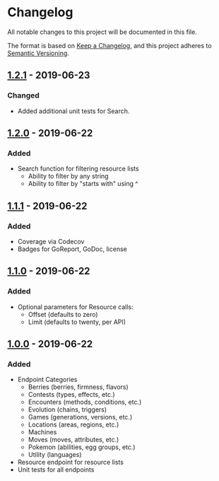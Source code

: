 # Changelog
All notable changes to this project will be documented in this file.

The format is based on [Keep a Changelog](https://keepachangelog.com/en/1.0.0/),
and this project adheres to [Semantic Versioning](https://semver.org/spec/v2.0.0.html).

## [1.2.1] - 2019-06-23
### Changed
- Added additional unit tests for Search.

## [1.2.0] - 2019-06-22
### Added
- Search function for filtering resource lists
  - Ability to filter by any string
  - Ability to filter by "starts with" using ^

## [1.1.1] - 2019-06-22
### Added
- Coverage via Codecov
- Badges for GoReport, GoDoc, license

## [1.1.0] - 2019-06-22
### Added
- Optional parameters for Resource calls:
  - Offset (defaults to zero)
  - Limit (defaults to twenty, per API)

## [1.0.0] - 2019-06-22
### Added
- Endpoint Categories
  - Berries (berries, firmness, flavors)
  - Contests (types, effects, etc.)
  - Encounters (methods, conditions, etc.)
  - Evolution (chains, triggers)
  - Games (generations, versions, etc.)
  - Locations (areas, regions, etc.)
  - Machines
  - Moves (moves, attributes, etc.)
  - Pokemon (abilities, egg groups, etc.)
  - Utility (languages)
- Resource endpoint for resource lists
- Unit tests for all endpoints

[Unreleased]: https://github.com/mtslzr/pokeapi-go/compare/v1.2.1...HEAD
[1.2.1]: https://github.com/mtslzr/pokeapi-go/compare/v1.2.0...v1.2.1
[1.2.0]: https://github.com/mtslzr/pokeapi-go/compare/v1.1.1...v1.2.0
[1.1.1]: https://github.com/mtslzr/pokeapi-go/compare/v1.1.0...v1.1.1
[1.1.0]: https://github.com/mtslzr/pokeapi-go/compare/v1.0.0...v1.1.0
[1.0.0]: https://github.com/mtslzr/pokeapi-go/releases/tag/v1.0.0